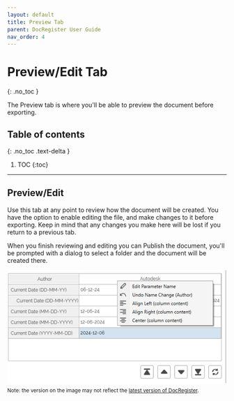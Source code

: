 ```yaml
---
layout: default
title: Preview Tab
parent: DocRegister User Guide
nav_order: 4
---
```


# Preview/Edit Tab
{: .no_toc }

The Preview tab is where you'll be able to preview the document before exporting. 


## Table of contents
{: .no_toc .text-delta }

1. TOC
{:toc}

---

## Preview/Edit

Use this tab at any point to review how the document will be created.
You have the option to enable editing the file, and make changes to it before exporting.
Keep in mind that any changes you make here will be lost if you return to a previous tab.

When you finish reviewing and editing you can Publish the document, you'll be prompted with a dialog to select a folder and the document will be created there.


![DocRegister Select Project Information Parameters](../../../assets/images/DocRegister/ParametersPreviewTable1.png)  
<sub>Note: the version on the image may not reflect the [latest version of DocRegister](https://diroots.com/revit-plugins/revit-to-pdf-dwg-dgn-dwf-nwc-ifc-and-images-with-prosheets/).</sub>